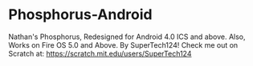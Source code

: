 # Phosphorus-Android
Nathan's Phosphorus, Redesigned for Android 4.0 ICS and above. Also, Works on Fire OS 5.0 and Above.
By SuperTech124! Check me out on Scratch at: https://scratch.mit.edu/users/SuperTech124
